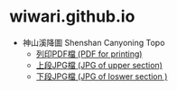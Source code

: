 # wiwari.github.io
* 神山溪降圖 Shenshan Canyoning Topo
  * [列印PDF檔 (PDF for printing)](https://wiwari.github.io/canyoning-topo/release/20210419_%E7%A5%9E%E5%B1%B1%E5%85%A8%E6%AE%B5_Shenshan_REV034.pdf)
  * [上段JPG檔 (JPG of upper section)](https://wiwari.github.io/canyoning-topo/release/20210419_%E7%A5%9E%E5%B1%B1%E5%85%A8%E6%AE%B5_Shenshan_REV034-1.jpg)
  * [下段JPG檔 (JPG of loswer section )](https://wiwari.github.io/canyoning-topo/release/20210419_%E7%A5%9E%E5%B1%B1%E5%85%A8%E6%AE%B5_Shenshan_REV034-2.jpg)
